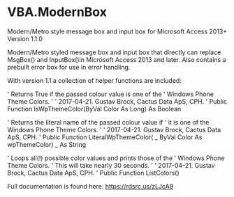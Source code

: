 # VBA.ModernBox
Modern/Metro style message box and input box for Microsoft Access 2013+
Version 1.1.0

Modern/Metro styled message box and input box that directly can replace MsgBox() and InputBox()in Microsoft Access 2013 and later.
Also contains a prebuilt error box for use in error handling.

With version 1.1 a collection of helper functions are included:


' Returns True if the passed colour value is one of the
' Windows Phone Theme Colors.
'
' 2017-04-21. Gustav Brock, Cactus Data ApS, CPH.
'
Public Function IsWpThemeColor(ByVal Color As Long) As Boolean


' Returns the literal name of the passed colour value if
' it is one of the Windows Phone Theme Colors.
'
' 2017-04-21. Gustav Brock, Cactus Data ApS, CPH.
'
Public Function LiteralWpThemeColor( _
    ByVal Color As wpThemeColor) _
    As String


' Loops all(!) possible color values and prints those of the
' Windows Phone Theme Colors.
' This will take nearly 30 seconds.
'
' 2017-04-21. Gustav Brock, Cactus Data ApS, CPH.
'
Public Function ListColors()



Full documentation is found here: https://rdsrc.us/zLJcA9
